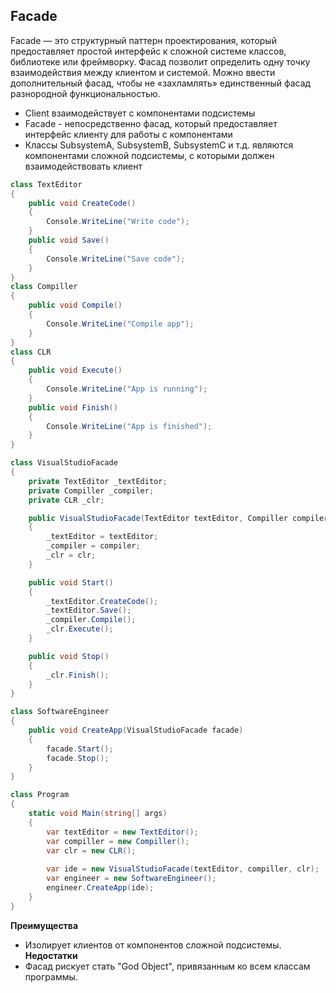 ## Facade

Facade — это структурный паттерн проектирования, который предоставляет простой интерфейс к сложной системе классов, библиотеке или фреймворку. Фасад позволит определить одну точку взаимодействия между клиентом и системой. Можно ввести дополнительный фасад, чтобы не «захламлять» единственный фасад разнородной функциональностью. 

- Client взаимодействует с компонентами подсистемы
- Facade - непосредственно фасад, который предоставляет интерфейс клиенту для работы с компонентами
- Классы SubsystemA, SubsystemB, SubsystemC и т.д. являются компонентами сложной подсистемы, с которыми должен взаимодействовать клиент

```csharp
class TextEditor
{
    public void CreateCode()
    {
        Console.WriteLine("Write code");
    }
    public void Save()
    {
        Console.WriteLine("Save code");
    }
}
class Compiller
{
    public void Compile()
    {
        Console.WriteLine("Compile app");
    }
}
class CLR
{
    public void Execute()
    {
        Console.WriteLine("App is running");
    }
    public void Finish()
    {
        Console.WriteLine("App is finished");
    }
}

class VisualStudioFacade
{
    private TextEditor _textEditor;
    private Compiller _compiler;
    private CLR _clr;

    public VisualStudioFacade(TextEditor textEditor, Compiller compiler, CLR clr)
    {
        _textEditor = textEditor;
        _compiler = compiler;
        _clr = clr;
    }

    public void Start()
    {
        _textEditor.CreateCode();
        _textEditor.Save();
        _compiler.Compile();
        _clr.Execute();
    }

    public void Stop()
    {
        _clr.Finish();
    }
}

class SoftwareEngineer
{
    public void CreateApp(VisualStudioFacade facade)
    {
        facade.Start();
        facade.Stop();
    }
}

class Program
{
    static void Main(string[] args)
    {
        var textEditor = new TextEditor();
        var compiller = new Compiller();
        var clr = new CLR();
         
        var ide = new VisualStudioFacade(textEditor, compiller, clr);
        var engineer = new SoftwareEngineer();
        engineer.CreateApp(ide);
    }
}
```

**Преимущества**
- Изолирует клиентов от компонентов сложной подсистемы.
**Недостатки**
- Фасад рискует стать "God Object", привязанным ко всем классам программы.